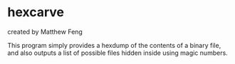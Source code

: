 hexcarve
========

created by Matthew Feng

This program simply provides a hexdump of the contents of a binary file,
and also outputs a list of possible files hidden inside using magic numbers.
